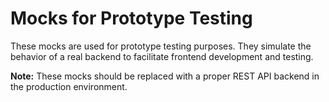 # Mocks for Prototype Testing

These mocks are used for prototype testing purposes. They simulate the behavior of a real backend to facilitate frontend development and testing.

**Note:** These mocks should be replaced with a proper REST API backend in the production environment.
